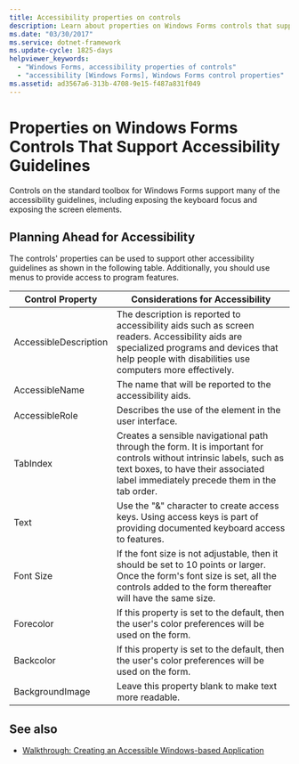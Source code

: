 ```yaml
---
title: Accessibility properties on controls
description: Learn about properties on Windows Forms controls that support accessibility guidelines, such as exposing the keyboard focus and the screen elements.
ms.date: "03/30/2017"
ms.service: dotnet-framework
ms.update-cycle: 1825-days
helpviewer_keywords:
  - "Windows Forms, accessibility properties of controls"
  - "accessibility [Windows Forms], Windows Forms control properties"
ms.assetid: ad3567a6-313b-4708-9e15-f487a831f049
---
```

# Properties on Windows Forms Controls That Support Accessibility Guidelines

Controls on the standard toolbox for Windows Forms support many of the accessibility guidelines, including exposing the keyboard focus and exposing the screen elements.

## Planning Ahead for Accessibility

The controls' properties can be used to support other accessibility guidelines as shown in the following table. Additionally, you should use menus to provide access to program features.

|Control Property|Considerations for Accessibility|
|----------------------|--------------------------------------|
|AccessibleDescription|The description is reported to accessibility aids such as screen readers. Accessibility aids are specialized programs and devices that help people with disabilities use computers more effectively.|
|AccessibleName|The name that will be reported to the accessibility aids.|
|AccessibleRole|Describes the use of the element in the user interface.|
|TabIndex|Creates a sensible navigational path through the form. It is important for controls without intrinsic labels, such as text boxes, to have their associated label immediately precede them in the tab order.|
|Text|Use the "&" character to create access keys. Using access keys is part of providing documented keyboard access to features.|
|Font Size|If the font size is not adjustable, then it should be set to 10 points or larger. Once the form's font size is set, all the controls added to the form thereafter will have the same size.|
|Forecolor|If this property is set to the default, then the user's color preferences will be used on the form.|
|Backcolor|If this property is set to the default, then the user's color preferences will be used on the form.|
|BackgroundImage|Leave this property blank to make text more readable.|

## See also

- [Walkthrough: Creating an Accessible Windows-based Application](walkthrough-creating-an-accessible-windows-based-application.md)

